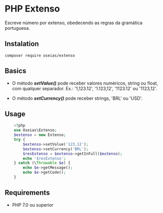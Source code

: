 # PHP Extenso

Escreve número por extenso, obedecendo as regras da gramática portuguesa.

## Instalation

```shell
composer require oseias/extenso
```

## Basics

- O método ***setValue()*** pode receber valores numéricos, string ou float, com qualquer separador. Ex.: '1,123.12', '1.123,12', '1123.12' ou '1123,12'.

- O método ***setCurrency()*** pode receber strings, 'BRL' ou 'USD'.

## Usage

```php
	<?php
	use Oseias\Extenso;
	$extenso = new Extenso;
	try {
		$extenso->setValue('123,12');
		$extenso->setCurrency('BRL');
		$resExtenso = $extenso->getInFull($extenso);
		echo '$resExtenso';
	} catch (\Throwable $e) {
		echo $e->getMessage();
		echo $e->getCode();
	}
```

## Requirements
- PHP 7.0 ou superior
